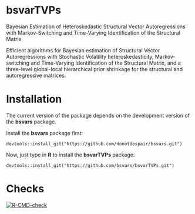
# bsvarTVPs

Bayesian Estimation of Heteroskedastic Structural Vector Autoregressions
with Markov-Switching and Time-Varying Identification of the Structural
Matrix

Efficient algorithms for Bayesian estimation of Structural Vector
Autoregressions with Stochastic Volatility heteroskedasticity,
Markov-switching and Time-Varying Identification of the Structural
Matrix, and a three-level global-local hierarchical prior shrinkage for
the structural and autoregressive matrices.

# Installation

The current version of the package depends on the development version of
the **bsvars** package.

Install the **bsvars** package first:

    devtools::install_git("https://github.com/donotdespair/bsvars.git")

Now, just type in **R** to install the **bsvarTVPs** package:

    devtools::install_git("https://github.com/bsvars/bsvarTVPs.git")

# Checks

[![R-CMD-check](https://github.com/donotdespair/bsvarTVPs/actions/workflows/R-CMD-check.yaml/badge.svg)](https://github.com/donotdespair/bsvarTVPs/actions/workflows/R-CMD-check.yaml)
